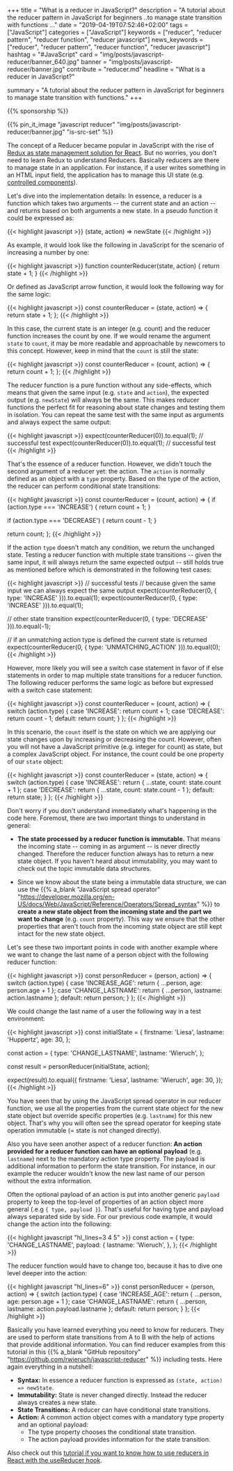 +++
title = "What is a reducer in JavaScript?"
description = "A tutorial about the reducer pattern in JavaScript for beginners  ..to manage state transition with functions ..."
date = "2019-04-19T07:52:46+02:00"
tags = ["JavaScript"]
categories = ["JavaScript"]
keywords = ["reducer", "reducer pattern", "reducer function", "reducer javascript"]
news_keywords = ["reducer", "reducer pattern", "reducer function", "reducer javascript"]
hashtag = "#JavaScript"
card = "img/posts/javascript-reducer/banner_640.jpg"
banner = "img/posts/javascript-reducer/banner.jpg"
contribute = "reducer.md"
headline = "What is a reducer in JavaScript?"

summary = "A tutorial about the reducer pattern in JavaScript for beginners to manage state transition with functions."
+++

{{% sponsorship %}}

{{% pin_it_image "javascript reducer" "img/posts/javascript-reducer/banner.jpg" "is-src-set" %}}

The concept of a Reducer became popular in JavaScript with the rise of [Redux as state management solution for React](https://www.robinwieruch.de/react-redux-tutorial/). But no worries, you don't need to learn Redux to understand Reducers. Basically reducers are there to manage state in an application. For instance, if a user writes something in an HTML input field, the application has to manage this UI state (e.g. [controlled components](https://www.robinwieruch.de/react-controlled-components/)).

Let's dive into the implementation details: In essence, a reducer is a function which takes two arguments -- the current state and an action -- and returns based on both arguments a new state. In a pseudo function it could be expressed as:

{{< highlight javascript >}}
(state, action) => newState
{{< /highlight >}}

As example, it would look like the following in JavaScript for the scenario of increasing a number by one:

{{< highlight javascript >}}
function counterReducer(state, action) {
  return state + 1;
}
{{< /highlight >}}

Or defined as JavaScript arrow function, it would look the following way for the same logic:

{{< highlight javascript >}}
const counterReducer = (state, action) => {
  return state + 1;
};
{{< /highlight >}}

In this case, the current state is an integer (e.g. count) and the reducer function increases the count by one. If we would rename the argument `state` to `count`, it may be more readable and approachable by newcomers to this concept. However, keep in mind that the `count` is still the state:

{{< highlight javascript >}}
const counterReducer = (count, action) => {
  return count + 1;
};
{{< /highlight >}}

The reducer function is a pure function without any side-effects, which means that given the same input (e.g. `state` and `action`), the expected output (e.g. `newState`) will always be the same. This makes reducer functions the perfect fit for reasoning about state changes and testing them in isolation. You can repeat the same test with the same input as arguments and always expect the same output:

{{< highlight javascript >}}
expect(counterReducer(0)).to.equal(1); // successful test
expect(counterReducer(0)).to.equal(1); // successful test
{{< /highlight >}}

That's the essence of a reducer function. However, we didn't touch the second argument of a reducer yet: the action. The `action` is normally defined as an object with a `type` property. Based on the type of the action, the reducer can perform conditional state transitions:

{{< highlight javascript >}}
const counterReducer = (count, action) => {
  if (action.type === 'INCREASE') {
    return count + 1;
  }

  if (action.type === 'DECREASE') {
    return count - 1;
  }

  return count;
};
{{< /highlight >}}

If the action `type` doesn't match any condition, we return the unchanged state. Testing a reducer function with multiple state transitions -- given the same input, it will always return the same expected output -- still holds true as mentioned before which is demonstrated in the following test cases:

{{< highlight javascript >}}
// successful tests
// because given the same input we can always expect the same output
expect(counterReducer(0, { type: 'INCREASE' })).to.equal(1);
expect(counterReducer(0, { type: 'INCREASE' })).to.equal(1);

// other state transition
expect(counterReducer(0, { type: 'DECREASE' })).to.equal(-1);

// if an unmatching action type is defined the current state is returned
expect(counterReducer(0, { type: 'UNMATCHING_ACTION' })).to.equal(0);
{{< /highlight >}}

However, more likely you will see a switch case statement in favor of if else statements in order to map multiple state transitions for a reducer function. The following reducer performs the same logic as before but expressed with a switch case statement:

{{< highlight javascript >}}
const counterReducer = (count, action) => {
  switch (action.type) {
    case 'INCREASE':
      return count + 1;
    case 'DECREASE':
      return count - 1;
    default:
      return count;
  }
};
{{< /highlight >}}

In this scenario, the `count` itself is the state on which we are applying our state changes upon by increasing or decreasing the count. However, often you will not have a JavaScript primitive (e.g. integer for count) as state, but a complex JavaScript object. For instance, the count could be one property of our `state` object:

{{< highlight javascript >}}
const counterReducer = (state, action) => {
  switch (action.type) {
    case 'INCREASE':
      return { ...state, count: state.count + 1 };
    case 'DECREASE':
      return { ...state, count: state.count - 1 };
    default:
      return state;
  }
};
{{< /highlight >}}

Don't worry if you don't understand immediately what's happening in the code here. Foremost, there are two important things to understand in general:

* **The state processed by a reducer function is immutable.** That means the incoming state -- coming in as argument -- is never directly changed. Therefore the reducer function always has to return a new state object. If you haven't heard about immutability, you may want to check out the topic immutable data structures.

* Since we know about the state being a immutable data structure, we can use the {{% a_blank "JavaScript spread operator" "https://developer.mozilla.org/en-US/docs/Web/JavaScript/Reference/Operators/Spread_syntax" %}} to **create a new state object from the incoming state and the part we want to change** (e.g. `count` property). This way we ensure that the other properties that aren't touch from the incoming state object are still kept intact for the new state object.

Let's see these two important points in code with another example where we want to change the last name of a person object with the following reducer function:

{{< highlight javascript >}}
const personReducer = (person, action) => {
  switch (action.type) {
    case 'INCREASE_AGE':
      return { ...person, age: person.age + 1 };
    case 'CHANGE_LASTNAME':
      return { ...person, lastname: action.lastname };
    default:
      return person;
  }
};
{{< /highlight >}}

We could change the last name of a user the following way in a test environment:

{{< highlight javascript >}}
const initialState = {
  firstname: 'Liesa',
  lastname: 'Huppertz',
  age: 30,
};

const action = {
  type: 'CHANGE_LASTNAME',
  lastname: 'Wieruch',
};

const result = personReducer(initialState, action);

expect(result).to.equal({
  firstname: 'Liesa',
  lastname: 'Wieruch',
  age: 30,
});
{{< /highlight >}}

You have seen that by using the JavaScript spread operator in our reducer function, we use all the properties from the current state object for the new state object but override specific properties (e.g. `lastname`) for this new object. That's why you will often see the spread operator for keeping state operation immutable (= state is not changed directly).

Also you have seen another aspect of a reducer function: **An action provided for a reducer function can have an optional payload** (e.g. `lastname`) next to the mandatory action type property. The payload is additional information to perform the state transition. For instance, in our example the reducer wouldn't know the new last name of our person without the extra information.

Often the optional payload of an action is put into another generic `payload` property to keep the top-level of properties of an action object more general (.e.g `{ type, payload }`). That's useful for having type and payload always separated side by side. For our previous code example, it would change the action into the following:

{{< highlight javascript "hl_lines=3 4 5" >}}
const action = {
  type: 'CHANGE_LASTNAME',
  payload: {
    lastname: 'Wieruch',
  },
};
{{< /highlight >}}

The reducer function would have to change too, because it has to dive one level deeper into the action:

{{< highlight javascript "hl_lines=6" >}}
const personReducer = (person, action) => {
  switch (action.type) {
    case 'INCREASE_AGE':
      return { ...person, age: person.age + 1 };
    case 'CHANGE_LASTNAME':
      return { ...person, lastname: action.payload.lastname };
    default:
      return person;
  }
};
{{< /highlight >}}

Basically you have learned everything you need to know for reducers. They are used to perform state transitions from A to B with the help of actions that provide additional information. You can find reducer examples from this tutorial in this {{% a_blank "GitHub repository" "https://github.com/rwieruch/javascript-reducer" %}} including tests. Here again everything in a nutshell:

* **Syntax:** In essence a reducer function is expressed as `(state, action) => newState`.
* **Immutability:** State is never changed directly. Instead the reducer always creates a new state.
* **State Transitions:** A reducer can have conditional state transitions.
* **Action:** A common action object comes with a mandatory type property and an optional payload:
  * The type property chooses the conditional state transition.
  * The action payload provides information for the state transition.

Also check out this [tutorial if you want to know how to use reducers in React with the useReducer hook](https://www.robinwieruch.de/react-usereducer-hook).
